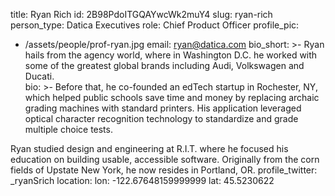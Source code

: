 title: Ryan Rich
id: 2B98PdoITGQAYwcWk2muY4
slug: ryan-rich
person_type: Datica Executives
role: Chief Product Officer
profile_pic:
  - /assets/people/prof-ryan.jpg
email: ryan@datica.com
bio_short: >-
  Ryan hails from the agency world, where in Washington D.C. he worked with some
  of the greatest global brands including Audi, Volkswagen and Ducati.  
bio: >-
  Before that, he co-founded an edTech startup in Rochester, NY, which helped
  public schools save time and money by replacing archaic grading machines with
  standard printers. His application leveraged optical character recognition
  technology to standardize and grade multiple choice tests.


  Ryan studied design and engineering at R.I.T. where he focused his education
  on building usable, accessible software. Originally from the corn fields of
  Upstate New York, he now resides in Portland, OR.
profile_twitter: _ryanSrich
location:
  lon: -122.67648159999999
  lat: 45.5230622
